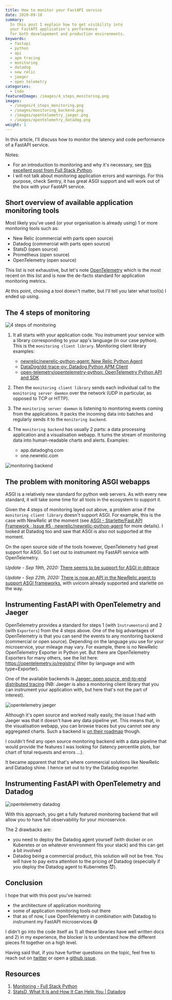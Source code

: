 ```yaml
---
title: How to monitor your FastAPI service
date: 2020-09-18
summary:
  In this post I explain how to get visibility into
  your FastAPI application's performance
  for both developement and production environments.
keywords:
  - fastapi
  - python
  - api
  - apm tracing
  - monitoring
  - datadog
  - new relic
  - jaeger
  - open telemetry
categories:
  - Code
featuredImage: /images/4_steps_monitoring.png
images:
  - /images/4_steps_monitoring.png
  - /images/monitoring_backend.png
  - /images/opentelemetry_jaeger.png
  - /images/opentelemetry_datadog.png
weight: 1
---
```


In this article, I'll discuss how to monitor the latency and code performance of a FastAPI service.

Notes:

- For an introduction to monitoring and why it's necessary, see [this excellent post from Full Stack Python](https://www.fullstackpython.com/monitoring.html).
- I will not talk about monitoring application errors and warnings. For this purpose, check Sentry, it has great ASGI support and will work out of the box with your FastAPI service.

## Short overview of available application monitoring tools

Most likely you've used (or your organisation is already using) 1 or more monitoring tools such as:

- New Relic (commercial with parts open source)
- Datadog (commercial with parts open source)
- StatsD (open source)
- Prometheus (open source)
- OpenTelemetry (open source)

This list is not exhaustive, but let's note [OpenTelemetry](https://opentelemetry.io/) which is the
most recent on this list and is now the de-facto standard for application monitoring metrics.

At this point, chosing a tool doesn't matter, but I'll tell you later what tool(s) I ended up using.

## The 4 steps of monitoring

![4 steps of monitoring](/images/4_steps_monitoring.png "The 4 components of monitoring")

1. It all starts with your application code. You instrument your
   service with a library corresponding to your app's language
   (in our case python). This is the `monitoring client library`.
   Monitoring client library examples:

   - [newrelic/newrelic-python-agent: New Relic Python Agent](https://github.com/newrelic/newrelic-python-agent)
   - [DataDog/dd-trace-py: Datadog Python APM Client](https://github.com/DataDog/dd-trace-py)
   - [open-telemetry/opentelemetry-python: OpenTelemetry Python API and SDK](https://github.com/open-telemetry/opentelemetry-python)

2. Then the `monitoring client library` sends each individual call to the `monitoring server daemon` over the network (UDP in particular, as opposed to TCP or HTTP).

3. The `monitoring server daemon` is listening to monitoring events coming from the applications. It packs the incoming data into batches and regularly sends it to the `monitoring backend`.

4. The `monitoring backend` has usually 2 parts: a data processing application and a visualisation webapp. It turns the stream of monitoring data into human-readable charts and alerts.
   Examples:
   - app.datadoghq.com
   - one.newrelic.com

![monitoring backend](/images/monitoring_backend.png "The 2 components of the monitoring backend")

## The problem with monitoring ASGI webapps

ASGI is a relatively new standard for python web servers. As with
every new standard, it will take some time for all tools in the
ecosystem to support it.

Given the 4 steps of monitoring layed out above, a problem arise if
the `monitoring client library` doesn't support ASGI. For example,
this is the case with NewRelic at the moment (see [ASGI - Starlette/Fast API Framework · Issue #5 · newrelic/newrelic-python-agent](https://github.com/newrelic/newrelic-python-agent/issues/5) for more details). I looked at Datadog too and saw that ASGI is also not supported at the moment.

On the open source side of the tools however, OpenTelemetry had
great support for ASGI. So I set out to instrument my FastAPI
service with OpenTelemetry.

_Update - Sep 19th, 2020:_
[There seems to be support for ASGI in ddtrace](http://pypi.datadoghq.com/trace/docs/web_integrations.html?highlight=asgi#asgi)

_Update - Sep 22th, 2020:_
[There is now an API in the NewRelic agent to support ASGI frameworks](https://docs.newrelic.com/docs/agents/python-agent/python-agent-api/asgiapplication-python-agent-api), with uvicorn already supported and starlette on the way.

## Instrumenting FastAPI with OpenTelemetry and Jaeger

OpenTelemetry provides a standard for steps 1 (with `Instrumentors`) and 2 (with `Exporters`) from the 4 steps above. One of the big advantages of
OpenTelemetry is that you can send the events to any monitoring
backend (commercial or open source). Depending on the language you use for your microservice, your mileage may vary. For example,
there is no NewRelic OpenTelemetry Exporter in Python yet.
But there are OpenTelemetry Exporters for many others, see the list here: https://opentelemetry.io/registry/ (filter by language and with type=Exporter).

One of the available backends is [Jaeger: open source, end-to-end distributed tracing](https://www.jaegertracing.io/) (NB: Jaeger is also a monitoring client library that you can
instrument your application with, but here that's not the part
of interest).

![opentelemetry jaeger](/images/opentelemetry_jaeger.png "Example instrumentation")

Although it's open source and worked really easily, the issue I had with Jaeger was that it doesn't have any data pipeline yet.
This means that, in the visualisation webapp, you can browse traces
but you cannot see any aggregated charts. Such a backend is [on their roadmap](https://www.jaegertracing.io/roadmap/) though.

I couldn't find any open source monitoring backend with a data pipeline that would provide the features I was looking for
(latency percentile plots, bar chart of total requests and errors ...).

It became apparent that that's where commercial solutions like
NewRelic and Datadog shine. I hence set out to try the Datadog exporter.

## Instrumenting FastAPI with OpenTelemetry and Datadog

![opentelemetry datadog](/images/opentelemetry_datadog.png "Example instrumentation")

With this approach, you get a fully featured monitoring backend
that will allow you to have full observability for your microservice.

The 2 drawbacks are:

- you need to deploy the Datadog agent yourself (with docker or on Kuberetes or on whatever environment fits your stack) and this can get a bit involved
- Datadog being a commercial product, this solution will not be free.
  You will have to pay extra attention to the pricing of Datadog (especially if you deploy the Datadog
  agent to Kubernetes 😈).

## Conclusion

I hope that with this post you've learned:

- the architecture of application monitoring
- some of application monitoring tools out there
- that as of now, I use OpenTelemetry in combination with
  Datadog to instrument my FastAPI microservices 😅

I didn't go into the code itself as 1) all these libraries
have well written docs and 2) in my experience, the blocker is to understand how the different pieces fit together on a high
level.

Having said that, if you have further questions on the topic,
feel free to reach out on [twitter](https://twitter.com/louis_guitton) or open a [github issue](https://github.com/louisguitton/guitton.co/issues).

## Resources

1. [Monitoring - Full Stack Python](https://www.fullstackpython.com/monitoring.html)
2. [StatsD, What It Is and How It Can Help You | Datadog](https://www.datadoghq.com/blog/statsd/)
